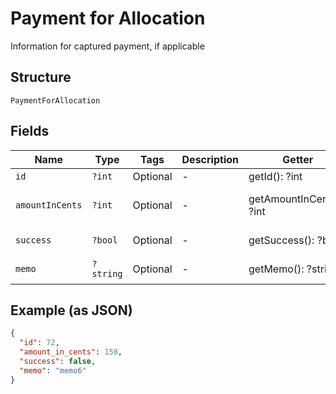 
# Payment for Allocation

Information for captured payment, if applicable

## Structure

`PaymentForAllocation`

## Fields

| Name | Type | Tags | Description | Getter | Setter |
|  --- | --- | --- | --- | --- | --- |
| `id` | `?int` | Optional | - | getId(): ?int | setId(?int id): void |
| `amountInCents` | `?int` | Optional | - | getAmountInCents(): ?int | setAmountInCents(?int amountInCents): void |
| `success` | `?bool` | Optional | - | getSuccess(): ?bool | setSuccess(?bool success): void |
| `memo` | `?string` | Optional | - | getMemo(): ?string | setMemo(?string memo): void |

## Example (as JSON)

```json
{
  "id": 72,
  "amount_in_cents": 158,
  "success": false,
  "memo": "memo6"
}
```

